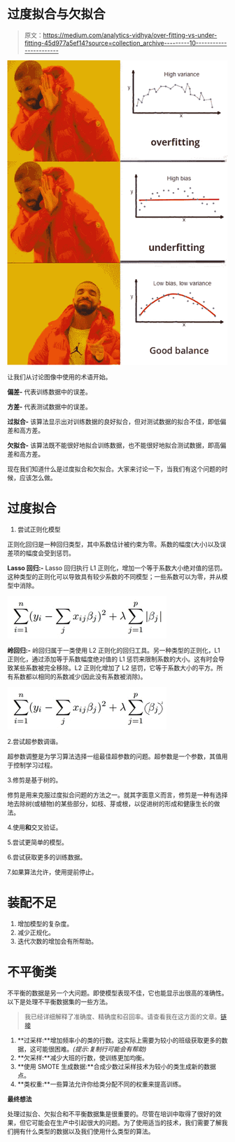 # 过度拟合与欠拟合

> 原文：<https://medium.com/analytics-vidhya/over-fitting-vs-under-fitting-45d977a5ef14?source=collection_archive---------10----------------------->

![](img/7cc41670144450927442e0704c6e25d6.png)

让我们从讨论图像中使用的术语开始。

**偏差-** 代表训练数据中的误差。

**方差-** 代表测试数据中的误差。

**过拟合-** 该算法显示出对训练数据的良好拟合，但对测试数据的拟合不佳，即低偏差和高方差。

**欠拟合-** 该算法既不能很好地拟合训练数据，也不能很好地拟合测试数据，即高偏差和高方差。

现在我们知道什么是过度拟合和欠拟合。大家来讨论一下，当我们有这个问题的时候，应该怎么做。

# 过度拟合

1.  尝试正则化模型

正则化回归是一种回归类型，其中系数估计被约束为零。系数的幅度(大小)以及误差项的幅度会受到惩罚。

**Lasso 回归:-** Lasso 回归执行 L1 正则化，增加一个等于系数大小绝对值的惩罚。这种类型的正则化可以导致具有较少系数的不同模型；一些系数可以为零，并从模型中消除。

![](img/97d04e3ea6a6951df66171fbebe21f0c.png)

**岭回归:-** 岭回归属于一类使用 L2 正则化的回归工具。另一种类型的正则化，L1 正则化，通过添加等于系数幅度绝对值的 L1 惩罚来限制系数的大小。这有时会导致某些系数被完全移除。L2 正则化增加了 L2 惩罚，它等于系数大小的平方。所有系数都以相同的系数减少(因此没有系数被消除)。

![](img/ae4f6c5c9ab2b5b75e734cb58c8e093c.png)

2.尝试超参数调谐。

超参数调整是为学习算法选择一组最佳超参数的问题。超参数是一个参数，其值用于控制学习过程。

3.修剪是基于树的。

修剪是用来克服过度拟合问题的方法之一。就其字面意义而言，修剪是一种有选择地去除树(或植物)的某些部分，如枝、芽或根，以促进树的形成和健康生长的做法。

4.使用**和**交叉验证。

5.尝试更简单的模型。

6.尝试获取更多的训练数据。

7.如果算法允许，使用提前停止。

# **装配不足**

1.  增加模型的复杂度。
2.  减少正规化。
3.  迭代次数的增加会有所帮助。

# **不平衡类**

不平衡的数据是另一个大问题。即使模型表现不佳，它也能显示出很高的准确性。以下是处理不平衡数据集的一些方法。

> 我已经详细解释了准确度、精确度和召回率。请查看我在这方面的文章。[链接](/analytics-vidhya/performance-metrics-4d0b62abfdc)

1.  **过采样:**增加频率小的类的行数。这实际上需要为较小的班级获取更多的数据，这可能很困难。*(提示:复制行可能会有帮助)*
2.  **欠采样:**减少大班的行数，使训练更加均衡。
3.  **使用 SMOTE 生成数据:**合成少数过采样技术为较小的类生成新的数据点。
4.  **类权重:**一些算法允许你给类分配不同的权重来提高训练。

**最终想法**

处理过拟合、欠拟合和不平衡数据集是很重要的。尽管在培训中取得了很好的效果，但它可能会在生产中引起很大的问题。为了使用适当的技术，我们需要了解我们拥有什么类型的数据以及我们使用什么类型的算法。